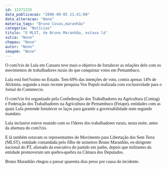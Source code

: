 ```yaml
---
id: 12371225
data_publicacao: "2006-09-05 21:41:00"
data_alteracao: "None"
materia_tags: "Bruno Covas,maranhão"
categoria: "Notícias"
titulo: "O MLST, de Bruno Maranhão, estava lá"
sutia: "None"
chapeu: "None"
autor: "None"
imagem: "None"
---
```

<p><P><FONT face=Verdana>O com?cio de Lula em Caruaru teve mais o objetivo de fortalecer as relações dele com os movimentos de trabalhadores rurais do que conquistar votos em Pernambuco.</FONT></P></p>
<p><P><FONT face=Verdana>Lula está fort?ssimo no Estado. Tem 69% das intenções de voto, contra apenas 14% de Alckmin, segundo a mais recente pesquisa Vox Populi realizada com exclusividade para o Jornal do Commercio.</FONT></P></p>
<p><P><FONT face=Verdana>O com?cio foi organizado pela Confederação dos Trabalhadores na Agricultura (Contag) e Federação dos Trabalhadores na Agricultura de Pernambuco (Fetape), entidades com as quais Lula pretende fortalecer os laços para garantir a governabilidade num segundo mandato.</FONT></P></p>
<p><P><FONT face=Verdana>Lula inclusive esteve reunido com os l?deres dos trabalhadores rurais, nesta noite, antes da abertura do com?cio.</FONT></P></p>
<p><P><FONT face=Verdana>E lá também estavam os representantes do Movimento para Libertação dos Sem Terra (MLST), entidade&nbsp;comandada pelo filho de usineiros Bruno Maranhão, ex-dirigente nacional do PT, afastado da executiva do partido em junho, depois que militantes da entidade promoveram um quebra-quebra na Câmara dos Deputados.</FONT></P></p>
<p><P><FONT face=Verdana>Bruno Maranhão chegou a passar quarenta dias preso por causa do incidente.</FONT></P> </p>
